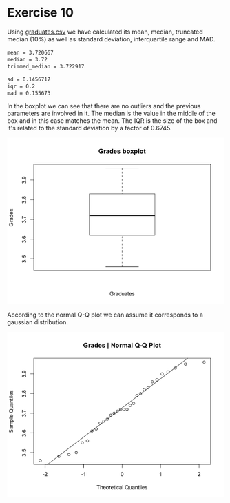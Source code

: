 # Exercise 10

Using [graduates.csv][graduates.csv] we have calculated its mean, median, truncated median (10%) as well as standard deviation, interquartile range and MAD.

```
mean = 3.720667
median = 3.72
trimmed_median = 3.722917
```

```
sd = 0.1456717
iqr = 0.2
mad = 0.155673
```

In the boxplot we can see that there are no outliers and the previous parameters are involved in it.
The median is the value in the middle of the box and in this case matches the mean.
The IQR is the size of the box and it's related to the standard deviation by a factor of 0.6745.

![Boxplot]

According to the normal Q-Q plot we can assume it corresponds to a gaussian distribution.

![QQPlot]

[graduates.csv]: ./linear_models/data/graduates.csv
[Boxplot]: ./linear_models/output/exercise10/graduates-boxplot.png
[QQPlot]: ./linear_models/output/exercise10/graduates-qqnorm.png